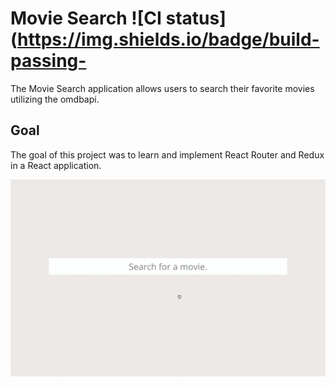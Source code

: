 # Movie Search  ![CI status](https://img.shields.io/badge/build-passing-

The Movie Search application allows users to search their favorite movies utilizing the omdbapi. 

## Goal
The goal of this project was to learn and implement React Router and Redux in a React application.


![moviefinder.gif](moviefinder.gif)
